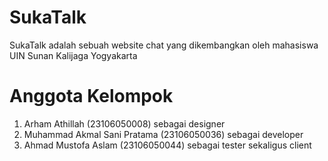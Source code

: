 # SukaTalk
SukaTalk adalah sebuah website chat yang dikembangkan oleh mahasiswa UIN Sunan Kalijaga Yogyakarta

# Anggota Kelompok
1. Arham Athillah (23106050008) sebagai designer
2. Muhammad Akmal Sani Pratama (23106050036) sebagai developer
3. Ahmad Mustofa Aslam (23106050044) sebagai tester sekaligus client
